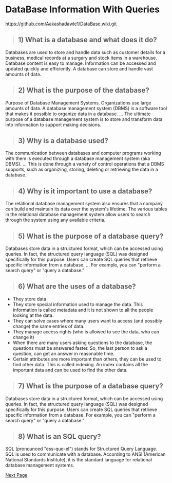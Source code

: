 # DataBase Information With Queries

https://github.com/Aakashadawle1/DataBase.wiki.git

> ## 1) What is a database and what does it do?
Databases are used to store and handle data such as customer details for a
business, medical records at a surgery and stock items in a warehouse.
Database content is easy to manage. Information can be accessed and
updated quickly and efficiently. A database can store and handle vast amounts of data.

> ## 2) What is the purpose of the database?
Purpose of Database Management Systems. Organizations use large amounts of
data. A database management system (DBMS) is a software tool that makes it
possible to organize data in a database. ... The ultimate purpose of a
database management system is to store and transform data into information
to support making decisions.

> ## 3) Why is a database used?
The communication between databases and computer programs working with
them is executed through a database management system (aka DBMS). ... This
is done through a variety of control operations that a DBMS supports, such
as organizing, storing, deleting or retrieving the data in a database.

> ## 4) Why is it important to use a database?
The relational database management system also ensures that a company can
build and maintain its data over the system's lifetime. The various tables
in the relational database management system allow users to search through
the system using any available criteria.

> ## 5) What is the purpose of a database query?
Databases store data in a structured format, which can be accessed using
queries. In fact, the structured query language (SQL) was designed
specifically for this purpose. Users can create SQL queries that retrieve
specific information from a database. ... For example, you can "perform a
search query" or "query a database."

> ## 6) What are the uses of a database?
* They store data
* They store special information used to manage the data. This
information is called metadata and it is not shown to all the people looking at the data.
* They can solve cases where many users want to access (and possibly change) the same entries of data.
* They manage access rights (who is allowed to see the data, who can change it)
* When there are many users asking questions to the database, the questions must be answered faster.
So, the last person to ask a question, can get an answer in reasonable time.
* Certain attributes are more important than others, they can be used to find other data. This is called indexing.
An index contains all the important data and can be used to find the other data.

> ## 7) What is the purpose of a database query?
Databases store data in a structured format, which can be accessed using
queries. In fact, the structured query language (SQL) was designed
specifically for this purpose. Users can create SQL queries that retrieve
specific information from a database. For example, you can "perform a
search query" or "query a database."

> ## 8) What is an SQL query?
SQL (pronounced "ess-que-el") stands for Structured Query Language. SQL is
used to communicate with a database. According to ANSI (American National
Standards Institute), it is the standard language for relational database
management systems. 

[Next Page](https://aakashadawle1.github.io/DataBase/University)
